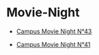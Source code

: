 # Movie-Night

- [Campus Movie Night N°43](20211028-Campus-Movie-Night-N43.md)

- [Campus Movie Night N°41](20211014_Movie_Night.md)
